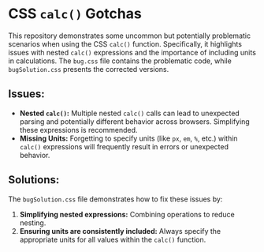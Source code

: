 # CSS `calc()` Gotchas

This repository demonstrates some uncommon but potentially problematic scenarios when using the CSS `calc()` function.  Specifically, it highlights issues with nested `calc()` expressions and the importance of including units in calculations.  The `bug.css` file contains the problematic code, while `bugSolution.css` presents the corrected versions.

## Issues:

* **Nested `calc()`:**  Multiple nested `calc()` calls can lead to unexpected parsing and potentially different behavior across browsers.  Simplifying these expressions is recommended.
* **Missing Units:** Forgetting to specify units (like `px`, `em`, `%`, etc.) within `calc()` expressions will frequently result in errors or unexpected behavior.

## Solutions:

The `bugSolution.css` file demonstrates how to fix these issues by:

1. **Simplifying nested expressions:** Combining operations to reduce nesting.
2. **Ensuring units are consistently included:**  Always specify the appropriate units for all values within the `calc()` function.